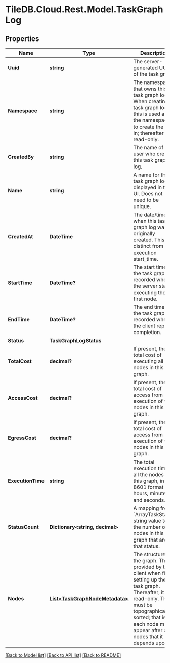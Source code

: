 
# TileDB.Cloud.Rest.Model.TaskGraphLog

## Properties

Name | Type | Description | Notes
------------ | ------------- | ------------- | -------------
**Uuid** | **string** | The server-generated UUID of the task graph. | [optional] [readonly] 
**Namespace** | **string** | The namespace that owns this task graph log. When creating a task graph log, this is used as the namespace to create the log in; thereafter it is read-only.  | [optional] 
**CreatedBy** | **string** | The name of the user who created this task graph log. | [optional] [readonly] 
**Name** | **string** | A name for this task graph log, displayed in the UI. Does not need to be unique.  | [optional] 
**CreatedAt** | **DateTime** | The date/time when this task graph log was originally created. This is distinct from the execution start_time.  | [optional] [readonly] 
**StartTime** | **DateTime?** | The start time of the task graph, recorded when the server starts executing the first node.  | [optional] [readonly] 
**EndTime** | **DateTime?** | The end time of the task graph, recorded when the client reports completion.  | [optional] [readonly] 
**Status** | **TaskGraphLogStatus** |  | [optional] 
**TotalCost** | **decimal?** | If present, the total cost of executing all nodes in this task graph.  | [optional] 
**AccessCost** | **decimal?** | If present, the total cost of access from execution of the nodes in this task graph.  | [optional] 
**EgressCost** | **decimal?** | If present, the total cost of access from execution of the nodes in this task graph.  | [optional] 
**ExecutionTime** | **string** | The total execution time of all the nodes in this graph, in ISO 8601 format with hours, minutes, and seconds.  | [optional] 
**StatusCount** | **Dictionary&lt;string, decimal&gt;** | A mapping from &#x60;ArrayTaskStatus&#x60; string value to the number of nodes in this graph that are in that status.  | [optional] 
**Nodes** | [**List&lt;TaskGraphNodeMetadata&gt;**](TaskGraphNodeMetadata.md) | The structure of the graph. This is provided by the client when first setting up the task graph. Thereafter, it is read-only. This must be topographically sorted; that is, each node must appear after all nodes that it depends upon.  | [optional] 

[[Back to Model list]](../README.md#documentation-for-models)
[[Back to API list]](../README.md#documentation-for-api-endpoints)
[[Back to README]](../README.md)

